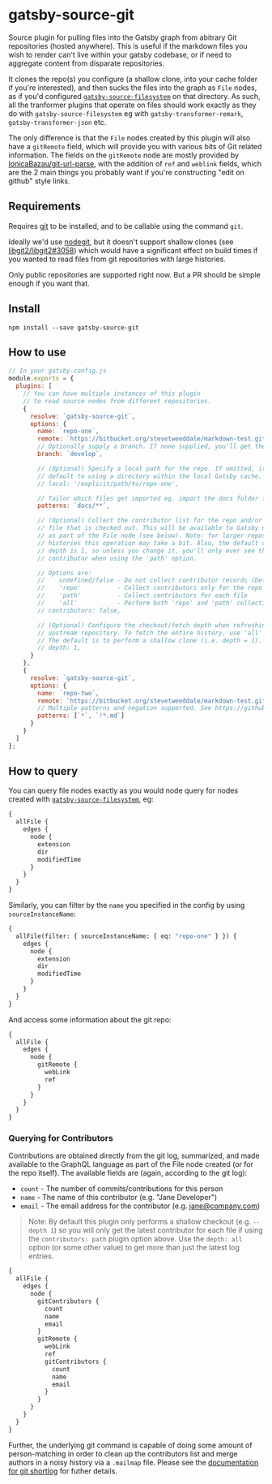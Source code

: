 # gatsby-source-git

Source plugin for pulling files into the Gatsby graph from abitrary Git repositories (hosted anywhere). This is useful if the markdown files you wish to render can't live within your gatsby codebase, or if need to aggregate content from disparate repositories.

It clones the repo(s) you configure (a shallow clone, into your cache folder if
you're interested), and then sucks the files into the graph as `File` nodes, as
if you'd configured
[`gatsby-source-filesystem`](https://www.gatsbyjs.org/packages/gatsby-source-filesystem/)
on that directory. As such, all the tranformer plugins that operate on files
should work exactly as they do with `gatsby-source-filesystem` eg with
`gatsby-transformer-remark`, `gatsby-transformer-json` etc.

The only difference is that the `File` nodes created by this plugin will
also have a `gitRemote` field, which will provide you with various bits of
Git related information. The fields on the `gitRemote` node are
mostly provided by
[IonicaBazau/git-url-parse](https://github.com/IonicaBizau/git-url-parse), with
the addition of `ref` and `weblink` fields, which are
the 2 main things you probably want if you're constructing "edit on github"
style links.

## Requirements

Requires [git](http://git-scm.com/downloads) to be installed, and to be callable using the command `git`.

Ideally we'd use [nodegit](https://github.com/nodegit/nodegit), but it doesn't support shallow clones (see [libgit2/libgit2#3058](https://github.com/libgit2/libgit2/issues/3058)) which would have a significant effect on build times if you wanted to read files from git repositories with large histories.

Only public repositories are supported right now. But a PR should be simple enough if you want that.

## Install

`npm install --save gatsby-source-git`

## How to use

```javascript
// In your gatsby-config.js
module.exports = {
  plugins: [
    // You can have multiple instances of this plugin
    // to read source nodes from different repositories.
    {
      resolve: `gatsby-source-git`,
      options: {
        name: `repo-one`,
        remote: `https://bitbucket.org/stevetweeddale/markdown-test.git`,
        // Optionally supply a branch. If none supplied, you'll get the default branch.
        branch: `develop`,

        // (Optional) Specify a local path for the repo. If omitted, it will
        // default to using a directory within the local Gatsby cache.
        // local: '/explicit/path/to/repo-one',

        // Tailor which files get imported eg. import the docs folder from a codebase.
        patterns: `docs/**`,

        // (Optional) Collect the contributor list for the repo and/or for each
        // file that is checked out. This will be available to Gatsby queries
        // as part of the File node (see below). Note: for larger repository
        // histories this operation may take a bit. Also, the default checkout
        // depth is 1, so unless you change it, you'll only ever see the last
        // contributor when using the 'path' option.

        // Options are:
        //    undefined/false - Do not collect contributor records (Default)
        //    'repo'          - Collect contributors only for the repo itself
        //    'path'          - Collect contributors for each file
        //    'all'           - Perform both 'repo' and 'path' collection
        // contributors: false,

        // (Optional) Configure the checkout/fetch depth when refreshing from
        // upstream repository. To fetch the entire history, use 'all' here.
        // The default is to perform a shallow clone (i.e. depth = 1).
        // depth: 1,
      }
    },
    {
      resolve: `gatsby-source-git`,
      options: {
        name: `repo-two`,
        remote: `https://bitbucket.org/stevetweeddale/markdown-test.git`,
        // Multiple patterns and negation supported. See https://github.com/mrmlnc/fast-glob
        patterns: [`*`, `!*.md`]
      }
    }
  ]
};
```

## How to query

You can query file nodes exactly as you would node query for nodes created with
[`gatsby-source-filesystem`](https://www.gatsbyjs.org/packages/gatsby-source-filesystem/),
eg:

```graphql
{
  allFile {
    edges {
      node {
        extension
        dir
        modifiedTime
      }
    }
  }
}
```

Similarly, you can filter by the `name` you specified in the config by using
`sourceInstanceName`:

```graphql
{
  allFile(filter: { sourceInstanceName: { eq: "repo-one" } }) {
    edges {
      node {
        extension
        dir
        modifiedTime
      }
    }
  }
}
```

And access some information about the git repo:

```graphql
{
  allFile {
    edges {
      node {
        gitRemote {
          webLink
          ref
        }
      }
    }
  }
}
```

### Querying for Contributors

Contributions are obtained directly from the git log, summarized, and made available to the GraphQL language as part of the File node created (or for the repo itself). The available fields are (again, according to the git log):

* `count` - The number of commits/contributions for this person
* `name` - The name of this contributor (e.g. "Jane Developer")
* `email` - The email address for the contributor (e.g. jane@company.com)

> Note: By default this plugin only performs a shallow checkout (e.g. `--depth 1`) so you will only get the latest contributor for each file if using the `contributors: path` plugin option above. Use the `depth: all` option (or some other value) to get more than just the latest log entries.

```graphql
{
  allFile {
    edges {
      node {
        gitContributors {
          count
          name
          email
        }
        gitRemote {
          webLink
          ref
          gitContributors {
            count
            name
            email
          }
        }
      }
    }
  }
}
```

Further, the underlying git command is capable of doing some amount of person-matching in order to clean up the contributors list and merge authors in a noisy history via a `.mailmap` file. Please see the [documentation for git shortlog](https://git-scm.com/docs/git-shortlog) for futher details.

